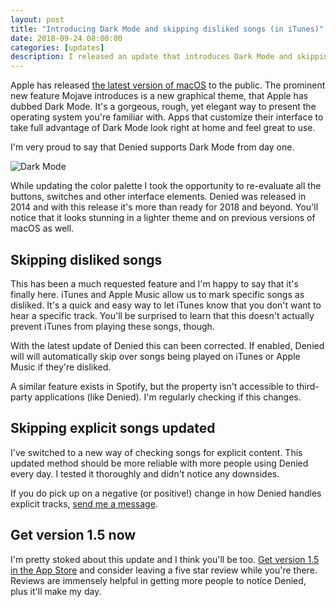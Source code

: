 ```yaml
---
layout: post
title: "Introducing Dark Mode and skipping disliked songs (in iTunes)"
date: 2018-09-24 08:00:00
categories: [updates]
description: I released an update that introduces Dark Mode and skipping disliked songs.
---
```


Apple has released [the latest version of macOS](https://www.apple.com/macos/mojave/) to the public. The prominent new feature Mojave introduces is a new graphical theme, that Apple has dubbed Dark Mode. It's a gorgeous, rough, yet elegant way to present the operating system you're familiar with. Apps that customize their interface to take full advantage of Dark Mode look right at home and feel great to use. 

I'm very proud to say that Denied supports Dark Mode from day one.

![Dark Mode](/news/img/macbook-darkmode-with-caption@2x.jpg)

<!-- more -->

While updating the color palette I took the opportunity to re-evaluate all the buttons, switches and other interface elements. Denied was released in 2014 and with this release it's more than ready for 2018 and beyond. You'll notice that it looks stunning in a lighter theme and on previous versions of macOS as well.

## Skipping disliked songs

This has been a much requested feature and I'm happy to say that it's finally here. iTunes and Apple Music allow us to mark specific songs as disliked. It's a quick and easy way to let iTunes know that you don't want to hear a specific track. You'll be surprised to learn that this doesn't actually prevent iTunes from playing these songs, though.

With the latest update of Denied this can been corrected. If enabled, Denied will will automatically skip over songs being played on iTunes or Apple Music if they're disliked.

A similar feature exists in Spotify, but the property isn't accessible to third-party applications (like Denied). I'm regularly checking if this changes.

## Skipping explicit songs updated

I've switched to a new way of checking songs for explicit content. This updated method should be more reliable with more people using Denied every day. I tested it thoroughly and didn't notice any downsides. 

If you do pick up on a negative (or positive!) change in how Denied handles explicit tracks, [send me a message](/support).

## Get version 1.5 now

I'm pretty stoked about this update and I think you'll be too. [Get version 1.5 in the App Store](/appstore) and consider leaving a five star review while you're there. Reviews are immensely helpful in getting more people to notice Denied, plus it'll make my day.
